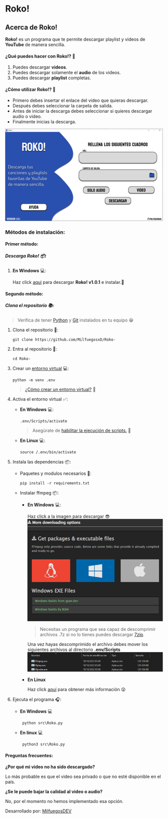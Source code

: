 # **Roko!**

## Acerca de **Roko!**

**Roko!** es un programa que te permite descargar playlist y videos de **YouTube** de manera sencilla.

#### ¿Qué puedes hacer con **Roko!**? 🤯

1. Puedes descargar **videos**.
2. Puedes descargar solamente el **audio** de los videos.
3. Puedes descargar **playlist** completas.

#### ¿Cómo utilizar **Roko!**? 👀

- Primero debes insertar el enlace del video que quieras descargar.
- Después debes seleccionar la carpeta de salida.
- Antes de iniciar la descarga debes seleccionar si quieres descargar audio o video.
- Finalmente inicias la descarga.

![Main](/assets/RokoWindow.png)

### Métodos de instalación: 


#### Primer método:
##### Descarga **Roko!** 📦:
1. **En Windows** 💻:

    Haz click [aquí](https://github.com/MilfuegosxD/Roko-/releases/tag/v1.0.1) para descargar **Roko! v1.0.1** e instalar.🎵


#### Segundo método:
##### Clona el repositorio 📚:
> Verifica de tener [Python](https://www.python.org/downloads/release/python-3107/) y [Git](https://git-scm.com/download) instalados en tu equipo 😁

1. Clona el repositorio 🧲:

       git clone https://github.com/MilfuegosxD/Roko-

2. Entra al repositorio 📁:

       cd Roko-

3. Crear un [entorno virtual](https://docs.python.org/es/3/glossary.html#term-virtual-environment) 💻:

       python -m venv .env

   > [¿Cómo crear un entorno virtual?](https://www.freecodecamp.org/espanol/news/entornos-virtuales-de-python-explicados-con-ejemplos/) 🤯

4. Activa el entorno virtual ✅:

    - **En Windows** 💻:
    
          .env/Scripts/activate
    
      > Asegúrate de [habilitar la ejecución de scripts.](https://es.stackoverflow.com/questions/321611/problema-con-scripts-en-visual-studio-code) 👀

    - **En Linux** 💻:
    
          source /.env/bin/activate

5. Instala las dependencias 📦:
    
   - Paquetes y modulos necesarios 📝: 

         pip install -r requirements.txt
      
   - Instalar ffmpeg 📦:
      
       - **En Windows** 💻:
        
         Haz click a la imagen para descargar 😎
         [!["Download](/assets/ffmpeg.png)](https://www.gyan.dev/ffmpeg/builds/ffmpeg-git-full.7z)
        
         > Necesitas un programa que sea capaz de descomprimir archivos .7z si no lo tienes puedes descargar [7zip](https://www.7-zip.org/).

         Una vez hayas descomprimido el archivo debes mover los siguientes archivos al directorio **.env/Scripts**
         ![ffmpegfiles](/assets/ffmpegfiles.png)

       - **En Linux**

           Haz click [aquí](https://www.hostinger.es/tutoriales/instalar-ffmpeg-linux#:~:text=Para%20instalar%20FFmpeg%20en%20Debian,el%20repositorio%20oficial%20de%20Debian.) para obtener más información 😜


6. Ejecuta el programa 🎧:
      - **En Windows** 💻

             python src\Roko.py
      
      - **En linux** 💻 

             python3 src\Roko.py
#### Preguntas frecuentes:
**¿Por qué mi video no ha sido descargado?**

Lo más probable es que el video sea privado o que no esté disponible en el país.

**¿Se le puede bajar la calidad al video o audio?**

No, por el momento no hemos implementado esa opción.





Desarrollado por: [MilfuegosDEV](https://github.com/MilfuegosDEV)
